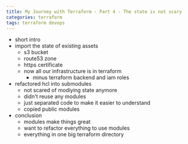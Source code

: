```yaml
---
title: My Journey with Terraform - Part 4 - The state is not scary
categories: terraform
tags: terraform devops
---
```


- short intro
- import the state of existing assets
    - s3 bucket
    - route53 zone
    - https certificate
    - now all our infrastructure is in terraform
        - minus terraform backend and iam roles
- refactored hcl into submodules
    - not scared of modiying state anymore
    - didn't reuse any modules
    - just separated code to make it easier to understand
    - copied public modules
- conclusion
    - modules make things great
    - want to refactor everything to use modules
    - everything in one big terraform directory

